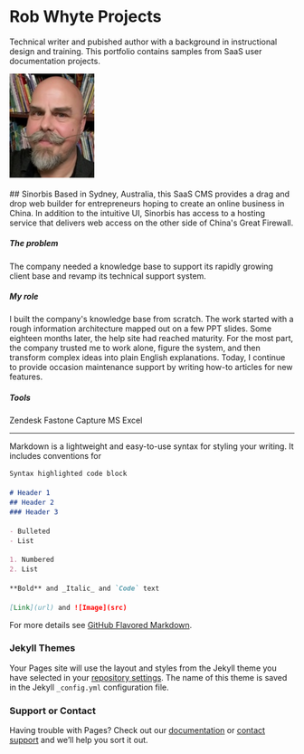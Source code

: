 # Rob Whyte Projects


Technical writer and pubished author with a background in instructional design and training. This portfolio contains samples from SaaS user documentation projects.

<img src="rob-whyte.jpg" alt="rob whyte technical writer" width="150"/>  
<br>  
  <br>  
## Sinorbis  
Based in Sydney, Australia, this SaaS CMS provides a drag and drop web builder for entrepreneurs hoping to create an online business in China. In addition to the intuitive UI, Sinorbis has access to a hosting service that delivers web access on the other side of China's Great Firewall.

##### The problem  
The company needed a knowledge base to support its rapidly growing client base and revamp its technical support system. 

##### My role  
I built the company's knowledge base from scratch. The work started with a rough information architecture mapped out on a few  PPT slides. Some eighteen months later, the help site had reached maturity. For the most part, the company trusted me to work alone, figure the system, and then transform complex ideas into plain English explanations. Today, I continue to provide occasion maintenance support by writing how-to articles for new features.

##### Tools  
Zendesk
Fastone Capture
MS Excel


<hr />


Markdown is a lightweight and easy-to-use syntax for styling your writing. It includes conventions for

```markdown
Syntax highlighted code block

# Header 1
## Header 2
### Header 3

- Bulleted
- List

1. Numbered
2. List

**Bold** and _Italic_ and `Code` text

[Link](url) and ![Image](src)
```

For more details see [GitHub Flavored Markdown](https://guides.github.com/features/mastering-markdown/).

### Jekyll Themes

Your Pages site will use the layout and styles from the Jekyll theme you have selected in your [repository settings](https://github.com/writingteacher/rob-whyte-portfolio/settings/pages). The name of this theme is saved in the Jekyll `_config.yml` configuration file.

### Support or Contact

Having trouble with Pages? Check out our [documentation](https://docs.github.com/categories/github-pages-basics/) or [contact support](https://support.github.com/contact) and we’ll help you sort it out.
